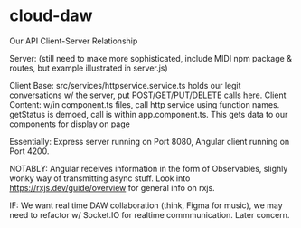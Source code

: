 # cloud-daw

Our API Client-Server Relationship

Server: (still need to make more sophisticated, include MIDI npm package & routes, but example illustrated in server.js)

Client Base: src/services/httpservice.service.ts holds our legit conversations w/ the server, put POST/GET/PUT/DELETE calls here.
Client Content: w/in component.ts files, call http service using function names. getStatus is demoed, call is within app.component.ts. This gets data to our components for display on page

Essentially: Express server running on Port 8080, Angular client running on Port 4200.

NOTABLY: Angular receives information in the form of Observables, slighly wonky way of transmitting async stuff. Look into https://rxjs.dev/guide/overview for general info on rxjs.

IF: We want real time DAW collaboration (think, Figma for music), we may need to refactor w/ Socket.IO for realtime commmunication. Later concern.
